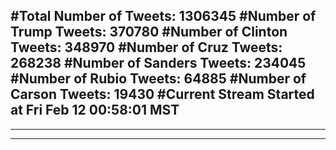 #Total Number of Tweets: 1306345 
#Number of Trump Tweets: 370780
#Number of Clinton Tweets: 348970
#Number of Cruz Tweets: 268238
#Number of Sanders Tweets: 234045
#Number of Rubio Tweets: 64885
#Number of Carson Tweets: 19430
#Current Stream Started at Fri Feb 12 00:58:01 MST
---
---
---

